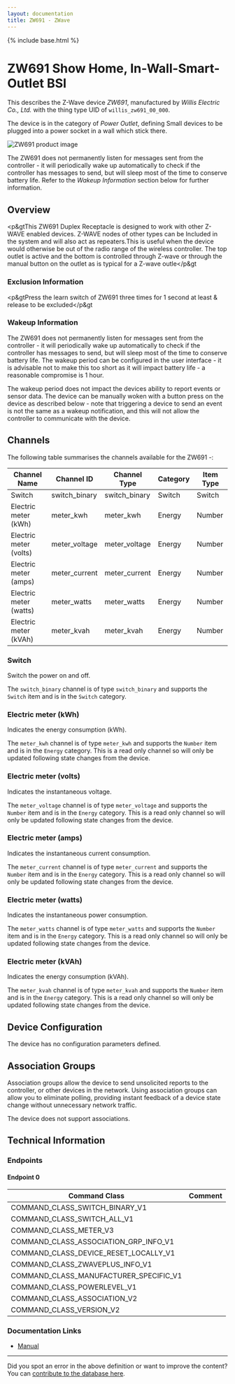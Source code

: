 ```yaml
---
layout: documentation
title: ZW691 - ZWave
---
```


{% include base.html %}

# ZW691 Show Home, In-Wall-Smart-Outlet BSI
This describes the Z-Wave device *ZW691*, manufactured by *Willis Electric Co., Ltd.* with the thing type UID of ```willis_zw691_00_000```.

The device is in the category of *Power Outlet*, defining Small devices to be plugged into a power socket in a wall which stick there.

![ZW691 product image](https://opensmarthouse.org/zwavedatabase/775/image/)


The ZW691 does not permanently listen for messages sent from the controller - it will periodically wake up automatically to check if the controller has messages to send, but will sleep most of the time to conserve battery life. Refer to the *Wakeup Information* section below for further information.

## Overview

<p&gtThis ZW691 Duplex Receptacle is designed to work with other Z-WAVE enabled devices. Z-WAVE nodes of other types can be Included in the system and will also act as repeaters.This is useful when the device would otherwise be out of the radio range of the wireless controller. The top outlet is active and the bottom is controlled through Z-wave or through the manual button on the outlet as is typical for a Z-wave outle</p&gt

### Exclusion Information

<p&gtPress the learn switch of ZW691 three times for 1 second at least & release to be excluded</p&gt

### Wakeup Information

The ZW691 does not permanently listen for messages sent from the controller - it will periodically wake up automatically to check if the controller has messages to send, but will sleep most of the time to conserve battery life. The wakeup period can be configured in the user interface - it is advisable not to make this too short as it will impact battery life - a reasonable compromise is 1 hour.

The wakeup period does not impact the devices ability to report events or sensor data. The device can be manually woken with a button press on the device as described below - note that triggering a device to send an event is not the same as a wakeup notification, and this will not allow the controller to communicate with the device.

## Channels

The following table summarises the channels available for the ZW691 -:

| Channel Name | Channel ID | Channel Type | Category | Item Type |
|--------------|------------|--------------|----------|-----------|
| Switch | switch_binary | switch_binary | Switch | Switch | 
| Electric meter (kWh) | meter_kwh | meter_kwh | Energy | Number | 
| Electric meter (volts) | meter_voltage | meter_voltage | Energy | Number | 
| Electric meter (amps) | meter_current | meter_current | Energy | Number | 
| Electric meter (watts) | meter_watts | meter_watts | Energy | Number | 
| Electric meter (kVAh) | meter_kvah | meter_kvah | Energy | Number | 

### Switch
Switch the power on and off.

The ```switch_binary``` channel is of type ```switch_binary``` and supports the ```Switch``` item and is in the ```Switch``` category.

### Electric meter (kWh)
Indicates the energy consumption (kWh).

The ```meter_kwh``` channel is of type ```meter_kwh``` and supports the ```Number``` item and is in the ```Energy``` category. This is a read only channel so will only be updated following state changes from the device.

### Electric meter (volts)
Indicates the instantaneous voltage.

The ```meter_voltage``` channel is of type ```meter_voltage``` and supports the ```Number``` item and is in the ```Energy``` category. This is a read only channel so will only be updated following state changes from the device.

### Electric meter (amps)
Indicates the instantaneous current consumption.

The ```meter_current``` channel is of type ```meter_current``` and supports the ```Number``` item and is in the ```Energy``` category. This is a read only channel so will only be updated following state changes from the device.

### Electric meter (watts)
Indicates the instantaneous power consumption.

The ```meter_watts``` channel is of type ```meter_watts``` and supports the ```Number``` item and is in the ```Energy``` category. This is a read only channel so will only be updated following state changes from the device.

### Electric meter (kVAh)
Indicates the energy consumption (kVAh).

The ```meter_kvah``` channel is of type ```meter_kvah``` and supports the ```Number``` item and is in the ```Energy``` category. This is a read only channel so will only be updated following state changes from the device.



## Device Configuration

The device has no configuration parameters defined.

## Association Groups

Association groups allow the device to send unsolicited reports to the controller, or other devices in the network. Using association groups can allow you to eliminate polling, providing instant feedback of a device state change without unnecessary network traffic.

The device does not support associations.
## Technical Information

### Endpoints

#### Endpoint 0

| Command Class | Comment |
|---------------|---------|
| COMMAND_CLASS_SWITCH_BINARY_V1| |
| COMMAND_CLASS_SWITCH_ALL_V1| |
| COMMAND_CLASS_METER_V3| |
| COMMAND_CLASS_ASSOCIATION_GRP_INFO_V1| |
| COMMAND_CLASS_DEVICE_RESET_LOCALLY_V1| |
| COMMAND_CLASS_ZWAVEPLUS_INFO_V1| |
| COMMAND_CLASS_MANUFACTURER_SPECIFIC_V1| |
| COMMAND_CLASS_POWERLEVEL_V1| |
| COMMAND_CLASS_ASSOCIATION_V2| |
| COMMAND_CLASS_VERSION_V2| |

### Documentation Links

* [Manual](https://opensmarthouse.org/zwavedatabase/775/ZW691-A5.pdf)

---

Did you spot an error in the above definition or want to improve the content?
You can [contribute to the database here](https://opensmarthouse.org/zwavedatabase/775).
